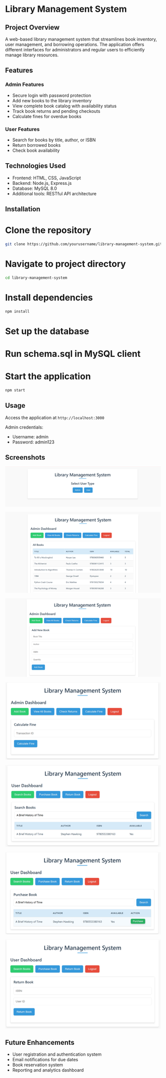 # Library Management System

## Project Overview
A web-based library management system that streamlines book inventory, user management, and borrowing operations. The application offers different interfaces for administrators and regular users to efficiently manage library resources.

## Features

### Admin Features
- Secure login with password protection
- Add new books to the library inventory
- View complete book catalog with availability status
- Track book returns and pending checkouts
- Calculate fines for overdue books

### User Features
- Search for books by title, author, or ISBN
- Return borrowed books
- Check book availability

## Technologies Used
- Frontend: HTML, CSS, JavaScript
- Backend: Node.js, Express.js
- Database: MySQL 8.0
- Additional tools: RESTful API architecture

## Installation


# Clone the repository
```bash
git clone https://github.com/yourusername/library-management-system.git
```

# Navigate to project directory
```bash
cd library-management-system
```

# Install dependencies
```bash
npm install
```

# Set up the database

# Run schema.sql in MySQL client

# Start the application
```bash
npm start
```

## Usage
Access the application at `http://localhost:3000`

Admin credentials:
- Username: admin
- Password: admin123

## Screenshots

![1](public/css/1.png)

![2](public/css/2.png)

![3](public/css/3.png)

![4](public/css/4.png)

![5](public/css/5.png)

![6](public/css/6.png)

![7](public/css/7.png)


## Future Enhancements
- User registration and authentication system
- Email notifications for due dates
- Book reservation system
- Reporting and analytics dashboard


